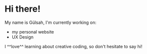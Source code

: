# Hi there!

My name is Gülsah, I'm currently working on:

- my personal website
- UX Design

I ^^love^^ learning about creative coding, so don't hesitate to say hi!